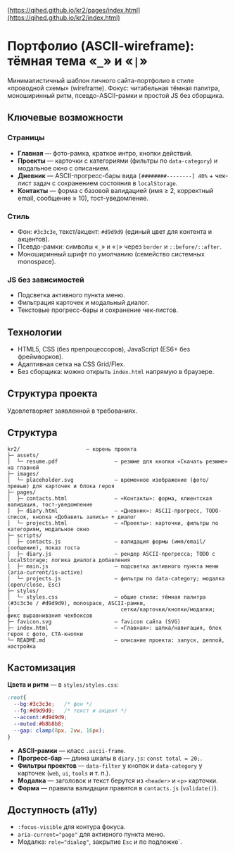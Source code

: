 [https://qihed.github.io/kr2/pages/index.html](https://qihed.github.io/kr2/index.html)

# Портфолио (ASCII-wireframe): тёмная тема «`_`» и «`|`»

Минималистичный шаблон личного сайта-портфолио в стиле «проводной схемы» (wireframe).
Фокус: читабельная тёмная палитра, моноширинный ритм, псевдо-ASCII-рамки и простой JS без сборщика.

## Ключевые возможности

### Страницы

* **Главная** — фото-рамка, краткое интро, кнопки действий.
* **Проекты** — карточки с категориями (фильтры по `data-category`) и модальное окно с описанием.
* **Дневник** — ASCII-прогресс-бары вида `[########--------] 40%` + чек-лист задач с сохранением состояния в `localStorage`.
* **Контакты** — форма с базовой валидацией (имя ≥ 2, корректный email, сообщение ≥ 10), тост-уведомление.

### Стиль

* Фон: `#3c3c3e`, текст/акцент: `#d9d9d9` (единый цвет для контента и акцентов).
* Псевдо-рамки: символы «`_`» и «`|`» через `border` и `::before/::after`.
* Моноширинный шрифт по умолчанию (семейство системных monospace).

### JS без зависимостей

* Подсветка активного пункта меню.
* Фильтрация карточек и модальный диалог.
* Текстовые прогресс-бары и сохранение чек-листов.

## Технологии

* HTML5, CSS (без препроцессоров), JavaScript (ES6+ без фреймворков).
* Адаптивная сетка на CSS Grid/Flex.
* Без сборщика: можно открыть `index.html` напрямую в браузере.

## Структура проекта

Удовлетворяет заявленной в требованиях.

## Структура

```text
kr2/                     — корень проекта
├─ assets/
│  └─ resume.pdf                  — резюме для кнопки «Скачать резюме» на главной
├─ images/
│  └─ placeholder.svg             — временное изображение (фото/превью) для карточек и блока героя
├─ pages/
│  ├─ contacts.html               — «Контакты»: форма, клиентская валидация, тост-уведомление
│  ├─ diary.html                  — «Дневник»: ASCII-прогресс, TODO-список, кнопка «Добавить запись» + диалог
│  └─ projects.html               — «Проекты»: карточки, фильтры по категориям, модальное окно
├─ scripts/
│  ├─ contacts.js                 — валидация формы (имя/email/сообщение), показ тоста
│  ├─ diary.js                    — рендер ASCII-прогресса; TODO с localStorage; логика диалога добавления
│  ├─ main.js                     — подсветка активного пункта меню (aria-current/is-active)
│  └─ projects.js                 — фильтры по data-category; модалка (open/close, Esc)
├─ styles/
│  └─ styles.css                  — общие стили: тёмная палитра (#3c3c3e / #d9d9d9), monospace, ASCII-рамки,
│                                   сетки/карточки/кнопки/модалки; фикс выравнивания чекбоксов
├─ favicon.svg                    — favicon сайта (SVG)
├─ index.html                     — «Главная»: шапка/навигация, блок героя с фото, CTA-кнопки
└─ README.md                      — описание проекта: запуск, деплой, настройка
```


## Кастомизация

**Цвета и ритм** — в `styles/styles.css`:

```css
:root{
  --bg:#3c3c3e;   /* фон */
  --fg:#d9d9d9;   /* текст и акцент */
  --accent:#d9d9d9;
  --muted:#b8b8b8;
  --gap: clamp(8px, 2vw, 16px);
}
```

* **ASCII-рамки** — класс `.ascii-frame`.
* **Прогресс-бар** — длина шкалы в `diary.js`: `const total = 20;`.
* **Фильтры проектов** — `data-filter` у кнопок и `data-category` у карточек (`web`, `ui`, `tools` и т. п.).
* **Модалка** — заголовок и текст берутся из `<header>` и `<p>` карточки.
* **Форма** — правила валидации правятся в `contacts.js` (`validate()`).

## Доступность (a11y)

* `:focus-visible` для контура фокуса.
* `aria-current="page"` для активного пункта меню.
* Модалка: `role="dialog"`, закрытие `Esc` и по подложке`.
